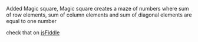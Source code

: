 Added Magic square, Magic square creates a maze of numbers where sum of row elements, sum of column elements and sum of diagonal elements are equal to one number

check that on <a href="http://jsfiddle.net/ranganadh/63jvZ/show">jsFiddle</a>